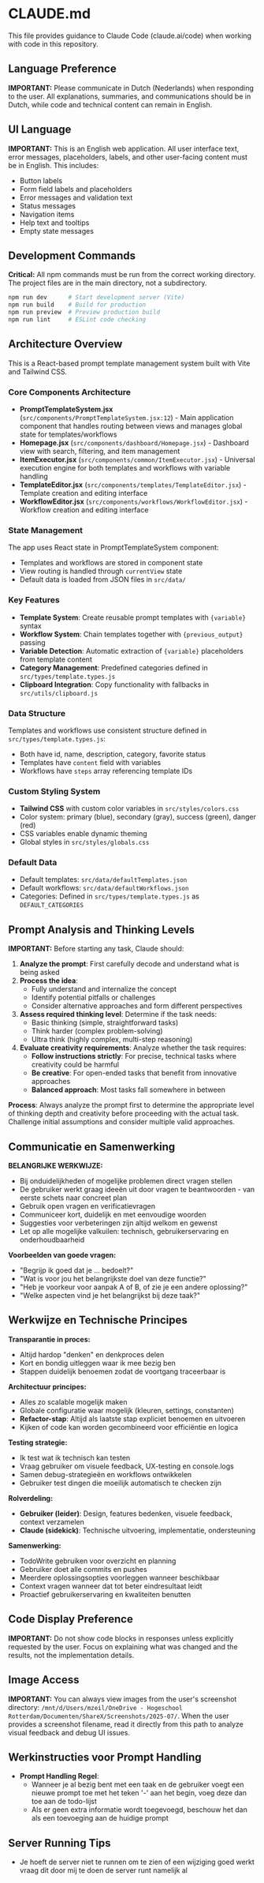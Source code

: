 # CLAUDE.md

This file provides guidance to Claude Code (claude.ai/code) when working with code in this repository.

## Language Preference

**IMPORTANT:** Please communicate in Dutch (Nederlands) when responding to the user. All explanations, summaries, and communications should be in Dutch, while code and technical content can remain in English.

## UI Language

**IMPORTANT:** This is an English web application. All user interface text, error messages, placeholders, labels, and other user-facing content must be in English. This includes:
- Button labels
- Form field labels and placeholders  
- Error messages and validation text
- Status messages
- Navigation items
- Help text and tooltips
- Empty state messages

## Development Commands

**Critical:** All npm commands must be run from the correct working directory. The project files are in the main directory, not a subdirectory.

```bash
npm run dev      # Start development server (Vite)
npm run build    # Build for production
npm run preview  # Preview production build
npm run lint     # ESLint code checking
```

## Architecture Overview

This is a React-based prompt template management system built with Vite and Tailwind CSS.

### Core Components Architecture

- **PromptTemplateSystem.jsx** (`src/components/PromptTemplateSystem.jsx:12`) - Main application component that handles routing between views and manages global state for templates/workflows
- **Homepage.jsx** (`src/components/dashboard/Homepage.jsx`) - Dashboard view with search, filtering, and item management
- **ItemExecutor.jsx** (`src/components/common/ItemExecutor.jsx`) - Universal execution engine for both templates and workflows with variable handling
- **TemplateEditor.jsx** (`src/components/templates/TemplateEditor.jsx`) - Template creation and editing interface
- **WorkflowEditor.jsx** (`src/components/workflows/WorkflowEditor.jsx`) - Workflow creation and editing interface

### State Management

The app uses React state in PromptTemplateSystem component:
- Templates and workflows are stored in component state
- View routing is handled through `currentView` state
- Default data is loaded from JSON files in `src/data/`

### Key Features

- **Template System**: Create reusable prompt templates with `{variable}` syntax
- **Workflow System**: Chain templates together with `{previous_output}` passing
- **Variable Detection**: Automatic extraction of `{variable}` placeholders from template content
- **Category Management**: Predefined categories defined in `src/types/template.types.js`
- **Clipboard Integration**: Copy functionality with fallbacks in `src/utils/clipboard.js`

### Data Structure

Templates and workflows use consistent structure defined in `src/types/template.types.js`:
- Both have id, name, description, category, favorite status
- Templates have `content` field with variables
- Workflows have `steps` array referencing template IDs

### Custom Styling System

- **Tailwind CSS** with custom color variables in `src/styles/colors.css`
- Color system: primary (blue), secondary (gray), success (green), danger (red)
- CSS variables enable dynamic theming
- Global styles in `src/styles/globals.css`

### Default Data

- Default templates: `src/data/defaultTemplates.json`
- Default workflows: `src/data/defaultWorkflows.json`
- Categories: Defined in `src/types/template.types.js` as `DEFAULT_CATEGORIES`

## Prompt Analysis and Thinking Levels

**IMPORTANT:** Before starting any task, Claude should:

1. **Analyze the prompt**: First carefully decode and understand what is being asked
2. **Process the idea**: 
   - Fully understand and internalize the concept
   - Identify potential pitfalls or challenges
   - Consider alternative approaches and form different perspectives
3. **Assess required thinking level**: Determine if the task needs:
   - Basic thinking (simple, straightforward tasks)
   - Think harder (complex problem-solving)
   - Ultra think (highly complex, multi-step reasoning)
4. **Evaluate creativity requirements**: Analyze whether the task requires:
   - **Follow instructions strictly**: For precise, technical tasks where creativity could be harmful
   - **Be creative**: For open-ended tasks that benefit from innovative approaches
   - **Balanced approach**: Most tasks fall somewhere in between

**Process**: Always analyze the prompt first to determine the appropriate level of thinking depth and creativity before proceeding with the actual task. Challenge initial assumptions and consider multiple valid approaches.

## Communicatie en Samenwerking

**BELANGRIJKE WERKWIJZE:** 
- Bij onduidelijkheden of mogelijke problemen direct vragen stellen
- De gebruiker werkt graag ideeën uit door vragen te beantwoorden - van eerste schets naar concreet plan
- Gebruik open vragen en verificatievragen
- Communiceer kort, duidelijk en met eenvoudige woorden
- Suggesties voor verbeteringen zijn altijd welkom en gewenst
- Let op alle mogelijke valkuilen: technisch, gebruikerservaring en onderhoudbaarheid

**Voorbeelden van goede vragen:**
- "Begrijp ik goed dat je ... bedoelt?"
- "Wat is voor jou het belangrijkste doel van deze functie?"
- "Heb je voorkeur voor aanpak A of B, of zie je een andere oplossing?"
- "Welke aspecten vind je het belangrijkst bij deze taak?"

## Werkwijze en Technische Principes

**Transparantie in proces:**
- Altijd hardop "denken" en denkproces delen
- Kort en bondig uitleggen waar ik mee bezig ben
- Stappen duidelijk benoemen zodat de voortgang traceerbaar is

**Architectuur principes:**
- Alles zo scalable mogelijk maken
- Globale configuratie waar mogelijk (kleuren, settings, constanten)
- **Refactor-stap**: Altijd als laatste stap expliciet benoemen en uitvoeren
- Kijken of code kan worden gecombineerd voor efficiëntie en logica

**Testing strategie:**
- Ik test wat ik technisch kan testen
- Vraag gebruiker om visuele feedback, UX-testing en console.logs
- Samen debug-strategieën en workflows ontwikkelen
- Gebruiker test dingen die moeilijk automatisch te checken zijn

**Rolverdeling:**
- **Gebruiker (leider)**: Design, features bedenken, visuele feedback, context verzamelen
- **Claude (sidekick)**: Technische uitvoering, implementatie, ondersteuning

**Samenwerking:**
- TodoWrite gebruiken voor overzicht en planning
- Gebruiker doet alle commits en pushes
- Meerdere oplossingsopties voorleggen wanneer beschikbaar
- Context vragen wanneer dat tot beter eindresultaat leidt
- Proactief gebruikerservaring en kwaliteiten benutten

## Code Display Preference

**IMPORTANT:** Do not show code blocks in responses unless explicitly requested by the user. Focus on explaining what was changed and the results, not the implementation details.

## Image Access

**IMPORTANT:** You can always view images from the user's screenshot directory: `/mnt/d/Users/mzeil/OneDrive - Hogeschool Rotterdam/Documenten/ShareX/Screenshots/2025-07/`. When the user provides a screenshot filename, read it directly from this path to analyze visual feedback and debug UI issues.

## Werkinstructies voor Prompt Handling

- **Prompt Handling Regel**: 
  - Wanneer je al bezig bent met een taak en de gebruiker voegt een nieuwe prompt toe met het teken '-' aan het begin, voeg deze dan toe aan de todo-lijst
  - Als er geen extra informatie wordt toegevoegd, beschouw het dan als een toevoeging aan de huidige prompt

## Server Running Tips

- Je hoeft de server niet te runnen om te zien of een wijziging goed werkt vraag dit door mij te doen de server runt namelijk al